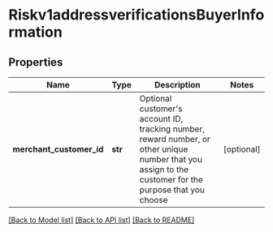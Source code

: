# Riskv1addressverificationsBuyerInformation

## Properties
Name | Type | Description | Notes
------------ | ------------- | ------------- | -------------
**merchant_customer_id** | **str** | Optional customer&#39;s account ID, tracking number, reward number, or other unique number that you assign to the customer for the purpose that you choose  | [optional] 

[[Back to Model list]](../README.md#documentation-for-models) [[Back to API list]](../README.md#documentation-for-api-endpoints) [[Back to README]](../README.md)


